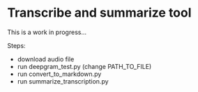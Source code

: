 # Transcribe and summarize tool
This is a work in progress...


Steps:
- download audio file
- run deepgram_test.py (change PATH_TO_FILE)
- run convert_to_markdown.py 
- run summarize_transcription.py


